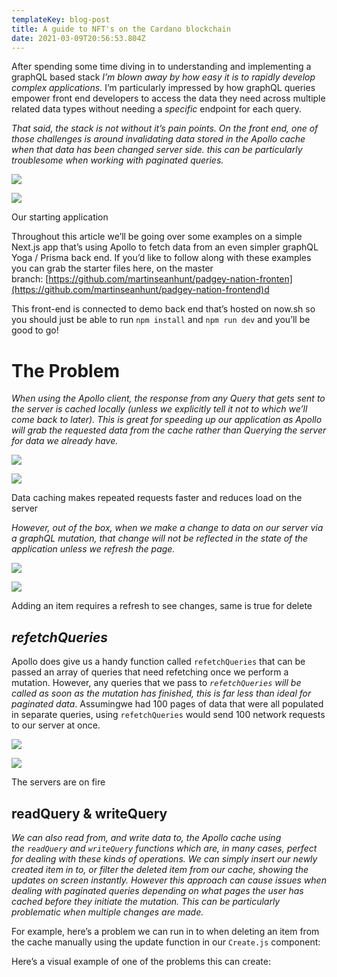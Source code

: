 ```yaml
---
templateKey: blog-post
title: A guide to NFT's on the Cardano blockchain
date: 2021-03-09T20:56:53.804Z
---
```

<!--StartFragment-->

After spending some time diving in to understanding and implementing a graphQL based stack *I’m blown away by how easy it is to rapidly develop complex applications.* I’m particularly impressed by how graphQL queries empower front end developers to access the data they need across multiple related data types without needing a *specific* endpoint for each query.

*That said, the stack is not without it’s pain points. On the front end, one of those challenges is around invalidating data stored in the Apollo cache when that data has been changed server side. this can be particularly troublesome when working with paginated queries.*

![](https://miro.medium.com/max/60/1*At_TiTGwf9noXQslh102lw.png?q=20)

![](https://miro.medium.com/max/4989/1*At_TiTGwf9noXQslh102lw.png)

Our starting application

Throughout this article we’ll be going over some examples on a simple Next.js app that’s using Apollo to fetch data from an even simpler graphQL Yoga / Prisma back end. If you’d like to follow along with these examples you can grab the starter files here, on the master branch: [https://github.com/martinseanhunt/padgey-nation-fronten](https://github.com/martinseanhunt/padgey-nation-frontend)d

This front-end is connected to demo back end that’s hosted on now.sh so you should just be able to run `npm install` and `npm run dev` and you’ll be good to go!

# The Problem

*When using the Apollo client, the response from any Query that gets sent to the server is cached locally (unless we explicitly tell it not to which we’ll come back to later). This is great for speeding up our application as Apollo will grab the requested data from the cache rather than Querying the server for data we already have.*

![](https://miro.medium.com/freeze/max/60/1*Q31Nb-rrcE0w5P-VbAZOAA.gif?q=20)

![](https://miro.medium.com/max/960/1*Q31Nb-rrcE0w5P-VbAZOAA.gif)

Data caching makes repeated requests faster and reduces load on the server

*However, out of the box, when we make a change to data on our server via a graphQL mutation, that change will not be reflected in the state of the application unless we refresh the page.*

![](https://miro.medium.com/freeze/max/60/1*chheKTw9TLUE-DM3c3q8XA.gif?q=20)

![](https://miro.medium.com/max/960/1*chheKTw9TLUE-DM3c3q8XA.gif)

Adding an item requires a refresh to see changes, same is true for delete

## *refetchQueries*

Apollo does give us a handy function called `refetchQueries` that can be passed an array of queries that need refetching once we perform a mutation. However, any queries that we pass to *`refetchQueries` will be called as soon as the mutation has finished, this is far less than ideal for paginated data*. Assumingwe had 100 pages of data that were all populated in separate queries, using `refetchQueries` would send 100 network requests to our server at once.

![](https://miro.medium.com/freeze/max/60/1*uuJPvtSTRsxDHCPBcQ_LmQ.gif?q=20)

![](https://miro.medium.com/max/747/1*uuJPvtSTRsxDHCPBcQ_LmQ.gif)

The servers are on fire

## readQuery & writeQuery

*We can also read from, and write data to, the Apollo cache using the `readQuery` and `writeQuery` functions which are, in many cases, perfect for dealing with these kinds of operations. We can simply insert our newly created item in to, or filter the deleted item from our cache, showing the updates on screen instantly. However this approach can cause issues when dealing with paginated queries depending on what pages the user has cached before they initiate the mutation. This can be particularly problematic when multiple changes are made.*

For example, here’s a problem we can run in to when deleting an item from the cache manually using the update function in our `Create.js` component:

Here’s a visual example of one of the problems this can create:

<!--EndFragment-->